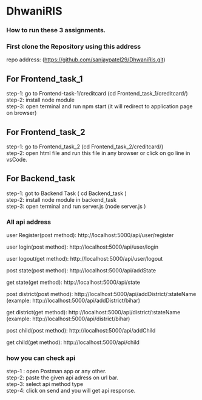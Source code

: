 # DhwaniRIS

### How to run these 3 assignments.

### First clone the Repository using this address
 repo address: (https://github.com/sanjaypatel29/DhwaniRis.git)

## For Frontend_task_1

step-1: go to Frontend-task-1/creditcard  (cd Frontend_task_1/creditcard/)<br/>
step-2: install node module<br/>
step-3: open terminal and run npm start (it will redirect to application page on browser)<br/>


## For Frontend_task_2
step-1: go to Frontend_task_2  (cd Frontend_task_2/creditcard/)<br/>
step-2: open html file and run this file in any browser or click on go line in vsCode.<br/>

## For Backend_task
 step-1: got to Backend Task ( cd Backend_task )<br/>
 step-2: install node module in backend_task<br/>
 step-3: open terminal and run server.js (node server.js )<br/>

 ### All api address
 user Register(post method): http://localhost:5000/api/user/register 

 user login(post method): http://localhost:5000/api/user/login

 user logout(get method): http://localhost:5000/api/user/logout

 post state(post method): http://localhost:5000/api/addState

 get state(get method): http://localhost:5000/api/state

 post district(post method): http://localhost:5000/api/addDistrict/:stateName
 <br/>(example: http://localhost:5000/api/addDistrict/bihar)

 get district(get method): http://localhost:5000/api/district/:stateName
 <br/> (example: http://localhost:5000/api/district/bihar)

 post child(post method): http://localhost:5000/api/addChild

 get child(get method): http://localhost:5000/api/child


### how you can check api
 step-1 : open Postman app or any other.<br/>
 step-2: paste the given api adress on url bar.<br/>
 step-3: select api method type<br/>
 step-4: click on send and you will get api response.<br/>